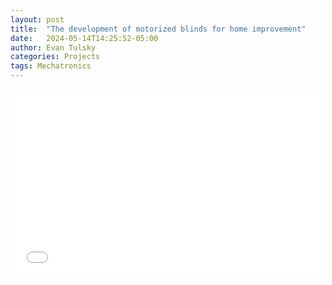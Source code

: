 ```yaml
---
layout: post
title:  "The development of motorized blinds for home improvement"
date:   2024-05-14T14:25:52-05:00
author: Evan Tulsky
categories: Projects
tags: Mechatronics
---
```


<p align="center">
<embed src="/assets/files/MAE500MechatronicsWindowBlinds (2).pdf" width="500" height="300" type='application/pdf'/>
</p>
